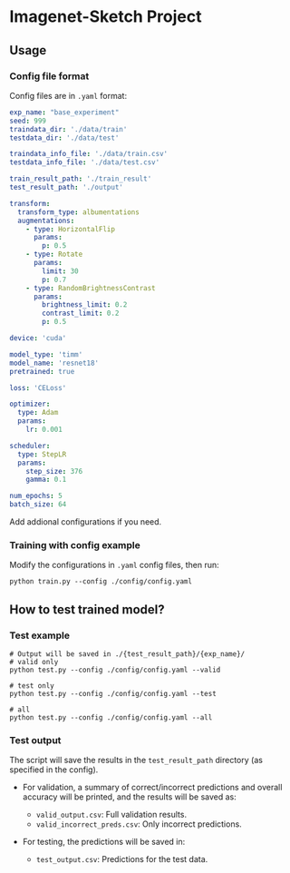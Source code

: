 # Imagenet-Sketch Project

## Usage
### Config file format
Config files are in `.yaml` format:
```yaml
exp_name: "base_experiment"
seed: 999
traindata_dir: './data/train'
testdata_dir: './data/test'

traindata_info_file: './data/train.csv'
testdata_info_file: './data/test.csv'

train_result_path: './train_result'
test_result_path: './output'

transform:
  transform_type: albumentations
  augmentations:
    - type: HorizontalFlip
      params:
        p: 0.5
    - type: Rotate
      params:
        limit: 30
        p: 0.7
    - type: RandomBrightnessContrast
      params:
        brightness_limit: 0.2
        contrast_limit: 0.2
        p: 0.5

device: 'cuda'

model_type: 'timm'
model_name: 'resnet18'
pretrained: true

loss: 'CELoss'

optimizer:
  type: Adam
  params:
    lr: 0.001

scheduler:
  type: StepLR
  params:
    step_size: 376
    gamma: 0.1

num_epochs: 5
batch_size: 64

```

Add addional configurations if you need.

### Training with config example
Modify the configurations in `.yaml` config files, then run:

  ```
  python train.py --config ./config/config.yaml
  ```

## How to test trained model?
### Test example
  ```
  # Output will be saved in ./{test_result_path}/{exp_name}/
  # valid only
  python test.py --config ./config/config.yaml --valid

  # test only
  python test.py --config ./config/config.yaml --test

  # all
  python test.py --config ./config/config.yaml --all
  ```

### Test output
The script will save the results in the `test_result_path` directory (as specified in the config).

- For validation, a summary of correct/incorrect predictions and overall accuracy will be printed, and the results will be saved as:
  - `valid_output.csv`: Full validation results.
  - `valid_incorrect_preds.csv`: Only incorrect predictions.

- For testing, the predictions will be saved in:
  - `test_output.csv`: Predictions for the test data.